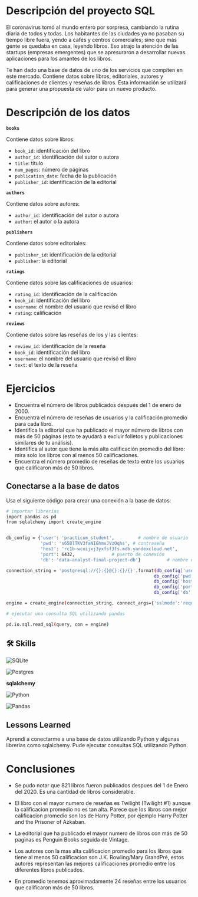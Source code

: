 # Descripción del proyecto SQL

El coronavirus tomó al mundo entero por sorpresa, cambiando la rutina diaria de todos y todas. Los habitantes de las ciudades ya no pasaban su tiempo libre fuera, yendo a cafés y centros comerciales; sino que más gente se quedaba en casa, leyendo libros. Eso atrajo la atención de las startups (empresas emergentes) que se apresuraron a desarrollar nuevas aplicaciones para los amantes de los libros.

Te han dado una base de datos de uno de los servicios que compiten en este mercado. Contiene datos sobre libros, editoriales, autores y calificaciones de clientes y reseñas de libros. Esta información se utilizará para generar una propuesta de valor para un nuevo producto.

# Descripción de los datos

**`books`**

Contiene datos sobre libros:

- `book_id`: identificación del libro
- `author_id`: identificación del autor o autora
- `title`: título
- `num_pages`: número de páginas
- `publication_date`: fecha de la publicación
- `publisher_id`: identificación de la editorial

**`authors`**

Contiene datos sobre autores:

- `author_id`: identificación del autor o autora
- `author`: el autor o la autora

**`publishers`**

Contiene datos sobre editoriales:

- `publisher_id`: identificación de la editorial
- `publisher`: la editorial

**`ratings`**

Contiene datos sobre las calificaciones de usuarios:

- `rating_id`: identificación de la calificación
- `book_id`: identificación del libro
- `username`: el nombre del usuario que revisó el libro
- `rating`: calificación

**`reviews`**

Contiene datos sobre las reseñas de los y las clientes:

- `review_id`: identificación de la reseña
- `book_id`: identificación del libro
- `username`: el nombre del usuario que revisó el libro
- `text`: el texto de la reseña

# Ejercicios

- Encuentra el número de libros publicados después del 1 de enero de 2000.
- Encuentra el número de reseñas de usuarios y la calificación promedio para cada libro.
- Identifica la editorial que ha publicado el mayor número de libros con más de 50 páginas (esto te ayudará a excluir folletos y publicaciones similares de tu análisis).
- Identifica al autor que tiene la más alta calificación promedio del libro: mira solo los libros con al menos 50 calificaciones.
- Encuentra el número promedio de reseñas de texto entre los usuarios que calificaron más de 50 libros.

## Conectarse a la base de datos

Usa el siguiente código para crear una conexión a la base de datos:

```bash
# importar librerías
import pandas as pd
from sqlalchemy import create_engine


db_config = {'user': 'practicum_student',         # nombre de usuario
             'pwd': 's65BlTKV3faNIGhmvJVzOqhs', # contraseña
             'host': 'rc1b-wcoijxj3yxfsf3fs.mdb.yandexcloud.net',
             'port': 6432,              # puerto de conexión
             'db': 'data-analyst-final-project-db'}          # nombre de la base de datos

connection_string = 'postgresql://{}:{}@{}:{}/{}'.format(db_config['user'],
                                                        db_config['pwd'],
                                                        db_config['host'],
                                                        db_config['port'],
                                                        db_config['db'])

engine = create_engine(connection_string, connect_args={'sslmode':'require'})

# ejecutar una consulta SQL utilizando pandas

pd.io.sql.read_sql(query, con = engine)
```
## 🛠 Skills

![SQLite](https://img.shields.io/badge/sqlite-%2307405e.svg?style=for-the-badge&logo=sqlite&logoColor=white)

![Postgres](https://img.shields.io/badge/postgres-%23316192.svg?style=for-the-badge&logo=postgresql&logoColor=white)

**sqlalchemy**

![Python](https://img.shields.io/badge/python-3670A0?style=for-the-badge&logo=python&logoColor=ffdd54)

![Pandas](https://img.shields.io/badge/pandas-%23150458.svg?style=for-the-badge&logo=pandas&logoColor=white)

## Lessons Learned

Aprendi a conectarme a una base de datos utilizando Python y algunas librerias como sqlalchemy. Pude ejecutar consultas SQL utilizando Python.

# Conclusiones

- Se pudo notar que 821 libros fueron publicados despues del 1 de Enero del 2020. Es una cantidad de libros considerable.

- El libro con el mayor numero de reseñas es Twilight (Twilight #1) aunque la calificacion promedio no es tan alta. Parece que los libros con mejor calificacion promedio son los de Harry Potter, por ejemplo Harry Potter and the Prisoner of Azkaban.

- La editorial que ha publicado el mayor numero de libros con más de 50 paginas es Penguin Books seguida de Vintage.

- Los autores con la mas alta calificacion promedio para los libros que tiene al menos 50 calificacion son J.K. Rowling/Mary GrandPré, estos autores representan las mejores calificaciones promedio entre los diferentes libros publicados.

- En promedio tenemos aproximadamente 24 reseñas entre los usuarios que calificaron más de 50 libros.
